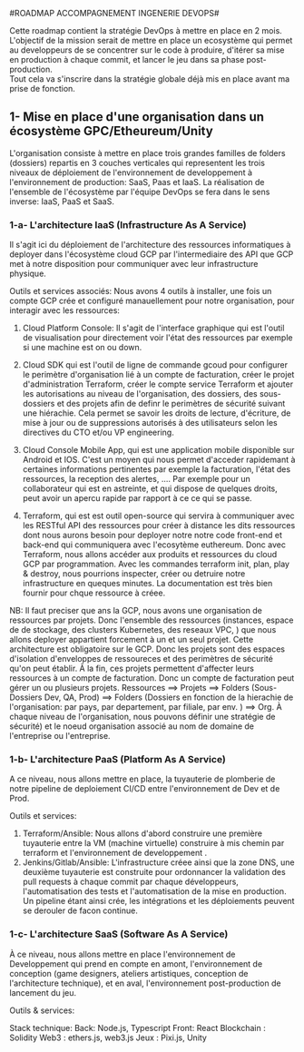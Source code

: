 #ROADMAP ACCOMPAGNEMENT INGENERIE DEVOPS#

Cette roadmap contient la stratégie DevOps à mettre en place en 2 mois. L'objectif de la mission serait de mettre en place un ecosystème qui permet au developpeurs de se concentrer sur le code à produire, d'itérer sa mise en production à chaque commit, et lancer le jeu dans sa phase post-production.   
Tout cela va s'inscrire dans la stratégie globale déjà mis en place avant ma prise de fonction.

## 1- Mise en place d'une organisation dans un écosystème GPC/Etheureum/Unity

L'organisation consiste à mettre en place trois grandes familles de folders (dossiers) repartis en 3 couches verticales qui representent les trois niveaux de déploiement de l'environnement de developpement à l'environnement de production: SaaS, Paas et IaaS. La réalisation de l'ensemble de l'écosystème par l'équipe DevOps se fera dans le sens inverse: IaaS, PaaS et SaaS. 

### 1-a- L'architecture IaaS (Infrastructure As A Service)

Il s'agit ici du déploiement de l'architecture des ressources informatiques à deployer dans l'écosystème cloud GCP par l'intermediaire des API que GCP met à notre disposition pour communiquer avec leur infrastructure physique.
 
Outils et services associés: Nous avons 4 outils à installer, une fois un compte GCP crée et configuré manauellement pour notre organisation, pour interagir avec les ressources:

1. Cloud Platform Console: Il s'agit de l'interface graphique qui est l'outil de visualisation pour directement voir l'état des ressources par exemple si une machine est on ou down.

2. Cloud SDK qui est l'outil de ligne de commande gcoud pour configurer le perimètre d'organisation lié à un compte de facturation, créer le projet d'administration Terraform, créer le compte service Terraform et ajouter les autorisations au niveau de l'organisation, des dossiers, des sous-dossiers et des projets afin de definr le perimètres de sécurité suivant une hiérachie. Cela permet se savoir les droits de lecture, d'écriture, de mise à jour ou de suppressions autorisés à des utilisateurs selon les directives du CTO et/ou VP engineering.

3. Cloud Console Mobile App, qui est une application mobile disponible sur Android et IOS. C'est un moyen qui nous permet d'acceder rapidemant à certaines informations pertinentes par exemple la facturation, l'état des ressources, la reception des alertes, .... Par exemple pour un collaborateur qui est en astreinte, et qui dispose de quelques droits, peut avoir un apercu rapide par rapport à ce ce qui se passe.  
4. Terraform, qui est est outil open-source qui servira à communiquer avec les RESTful API des ressources pour créer à distance les dits ressources dont nous aurons besoin pour deployer notre notre code front-end et back-end qui communiquera avec l'ecosytème euthereum. Donc avec Terraform, nous allons accéder aux produits et ressources du cloud GCP par programmation. Avec les commandes terraform init, plan, play & destroy, nous pourrions inspecter, créer ou detruire notre infrastructure en queques minutes. La documentation est très bien fournir pour chque ressource à créee.  

NB: Il faut preciser que ans la GCP, nous avons une organisation de ressources par projets. Donc l'ensemble des ressources (instances, espace de de stockage, des clusters Kubernetes, des reseaux VPC, ) que nous allons deployer appartient forcement à un et un seul projet. Cette architecture est obligatoire sur le GCP. Donc les projets sont des espaces d'isolation d'enveloppes de ressoureces et des perimètres de sécurité qu'on peut établir. Ã la fin, ces projets permettent d'affecter leurs ressources à un compte de facturation. Donc un compte de facturation peut gérer un ou plusieurs projets. Ressources ==> Projets ==> Folders (Sous-Dossiers Dev, QA, Prod) ==> Folders (Dossiers en fonction de la hierachie de l'organisation: par pays, par departement, par filiale, par env. ) ==> Org. À chaque niveau de l'organisation, nous pouvons définir une stratégie de sécurité) et le noeud organisation associé au nom de domaine de l'entreprise ou l'entreprise.


### 1-b- L'architecture PaaS (Platform As A Service)

A ce niveau, nous allons mettre en place, la tuyauterie de plomberie de notre pipeline de deploiement CI/CD entre l'environnement de Dev et de Prod.

Outils et services:  

1. Terraform/Ansible: Nous allons d'abord construire une première tuyauterie entre la VM (machine virtuelle) construire à mis chemin par terraform et l'environnement de developpement
.
2. Jenkins/Gitlab/Ansible: L'infrastructure créee ainsi que la zone DNS, une deuxième tuyauterie est construite pour ordonnancer la validation des pull requests à chaque commit par chaque développeurs, l'automatisation des tests et l'automatisation de la mise en production. Un pipeline étant ainsi crée, les intégrations et les déploiements peuvent se derouler de facon continue.

### 1-c- L'architecture SaaS (Software As A Service)

À ce niveau, nous allons mettre en place l'environnement de Developpement qui prend en compte en amont, l'environnement de conception (game designers, ateliers artistiques, conception de l'architecture technique), et en aval, l'environnement post-production de lancement du jeu.

Outils & services: 

Stack technique:
Back: Node.js, Typescript
Front: React
Blockchain : Solidity
Web3 : ethers.js, web3.js
Jeux : Pixi.js, Unity










